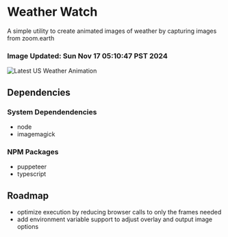 # Weather Watch

A simple utility to create animated images of weather by capturing images from zoom.earth

### Image Updated: Sun Nov 17 05:10:47 PST 2024

![Latest US Weather Animation](animations/2024-11-17.webp)

## Dependencies
### System Dependendencies
* node
* imagemagick
### NPM Packages
* puppeteer
* typescript

## Roadmap
* optimize execution by reducing browser calls to only the frames needed
* add environment variable support to adjust overlay and output image options
